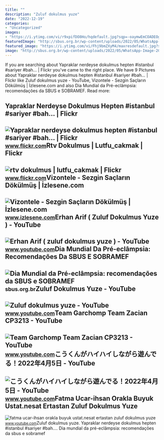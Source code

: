```yaml
---
title: ""
description: "Zuluf dokulmus yuze"
date: "2022-12-19"
categories:
- "Uncategorized"
images:
- "https://i.ytimg.com/vi/r9xpifDO8Ho/hqdefault.jpg?sqp=-oaymwEmCOADEOgC8quKqQMa8AEB-AH-BIAC4AOKAgwIABABGBMgOCh_MA8=&amp;rs=AOn4CLCVNGPTcklYOLb0j-SCKeFnVfYzDw"
featuredImage: "http://sbus.org.br/wp-content/uploads/2022/05/WhatsApp-Image-2022-05-16-at-14.57.01-1024x1024.png"
featured_image: "https://i.ytimg.com/vi/Fhj9bmZXyM4/maxresdefault.jpg?sqp=-oaymwEmCIAKENAF8quKqQMa8AEB-AGUA4AC0AWKAgwIABABGGUgWChJMA8=&amp;rs=AOn4CLB5jxt2LlEYhGQ17vXmNBUuBvTYQQ"
image: "http://sbus.org.br/wp-content/uploads/2022/05/WhatsApp-Image-2022-05-16-at-14.57.01-1024x1024.png"
---
```


If you are searching about Yapraklar nerdeyse dokulmus hepten #istanbul #sariyer #bah… | Flickr you've came to the right place. We have 9 Pictures about Yapraklar nerdeyse dokulmus hepten #istanbul #sariyer #bah… | Flickr like Zuluf dokulmus yuze - YouTube, Vizontele - Sezgin Saçların Dökülmüş | İzlesene.com and also Dia Mundial da Pré-eclâmpsia: recomendações da SBUS e SOBRAMEF. Read more:

Yapraklar Nerdeyse Dokulmus Hepten #istanbul #sariyer #bah… | Flickr
--------------------------------------------------------------------

 ![Yapraklar nerdeyse dokulmus hepten #istanbul #sariyer #bah… | Flickr](https://live.staticflickr.com/3715/11130729094_e812b7e1ce.jpg) <small>www.flickr.com</small>Rtv Dokulmus | Lutfu\_cakmak | Flickr
-------------------------------------

 ![rtv dokulmus | lutfu_cakmak | Flickr](https://live.staticflickr.com/4115/4740125540_f0e33300ed_b.jpg) <small>www.flickr.com</small>Vizontele - Sezgin Saçların Dökülmüş | İzlesene.com
---------------------------------------------------

 ![Vizontele - Sezgin Saçların Dökülmüş | İzlesene.com](https://i1.imgiz.com/rshots/9274/vizontele-sezgin-saclarin-dokulmus_9274419-00_600x315.jpg) <small>www.izlesene.com</small>Erhan Arif ( Zuluf Dokulmus Yuze ) - YouTube
--------------------------------------------

 ![Erhan Arif ( zuluf dokulmus yuze ) - YouTube](https://i.ytimg.com/vi/Fhj9bmZXyM4/maxresdefault.jpg?sqp=-oaymwEmCIAKENAF8quKqQMa8AEB-AGUA4AC0AWKAgwIABABGGUgWChJMA8=&rs=AOn4CLB5jxt2LlEYhGQ17vXmNBUuBvTYQQ) <small>www.youtube.com</small>Dia Mundial Da Pré-eclâmpsia: Recomendações Da SBUS E SOBRAMEF
--------------------------------------------------------------

 ![Dia Mundial da Pré-eclâmpsia: recomendações da SBUS e SOBRAMEF](http://sbus.org.br/wp-content/uploads/2022/05/WhatsApp-Image-2022-05-16-at-14.57.01-1024x1024.png) <small>sbus.org.br</small>Zuluf Dokulmus Yuze - YouTube
-----------------------------

 ![Zuluf dokulmus yuze - YouTube](https://i.ytimg.com/vi/we6sEZNUoDo/maxresdefault.jpg) <small>www.youtube.com</small>Team Garchomp Team Zacian CP3213 - YouTube
------------------------------------------

 ![Team Garchomp Team Zacian CP3213 - YouTube](https://i.ytimg.com/vi/HYLCwcE-Dgc/maxres2.jpg?sqp=-oaymwEoCIAKENAF8quKqQMcGADwAQH4AYwCgALgA4oCDAgAEAEYRSBHKGUwDw==&rs=AOn4CLC_ulBvmvqa2cf2uT56Qfk3FCYaDA) <small>www.youtube.com</small>こうくんがハイハイしながら遊んでる！2022年4月5日 - YouTube
-------------------------------------

 ![こうくんがハイハイしながら遊んでる！2022年4月5日 - YouTube](https://i.ytimg.com/vi/H2fAEMesIjo/maxresdefault.jpg?sqp=-oaymwEmCIAKENAF8quKqQMa8AEB-AH-CYAC0AWKAgwIABABGGUgXyhTMA8=&rs=AOn4CLCJYSghky0o-ilndxvg6fCYAda1ug) <small>www.youtube.com</small>Fatma Ucar-ihsan Orakla Buyuk Ustat.nesat Ertastan Zuluf Dokulmus Yuze
----------------------------------------------------------------------

 ![fatma ucar-ihsan orakla buyuk ustat.nesat ertastan zuluf dokulmus yuze](https://i.ytimg.com/vi/r9xpifDO8Ho/hqdefault.jpg?sqp=-oaymwEmCOADEOgC8quKqQMa8AEB-AH-BIAC4AOKAgwIABABGBMgOCh_MA8=&rs=AOn4CLCVNGPTcklYOLb0j-SCKeFnVfYzDw) <small>www.youtube.com</small>Zuluf dokulmus yuze. Yapraklar nerdeyse dokulmus hepten #istanbul #sariyer #bah…. Dia mundial da pré-eclâmpsia: recomendações da sbus e sobramef

